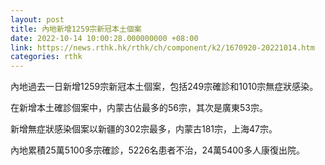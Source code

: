 ```yaml
---
layout: post
title: 內地新增1259宗新冠本土個案
date: 2022-10-14 10:00:28.000000000 +08:00
link: https://news.rthk.hk/rthk/ch/component/k2/1670920-20221014.htm
categories: rthk
---
```


內地過去一日新增1259宗新冠本土個案，包括249宗確診和1010宗無症狀感染。

在新增本土確診個案中，内蒙古佔最多的56宗，其次是廣東53宗。

新增無症狀感染個案以新疆的302宗最多，内蒙古181宗，上海47宗。

內地累積25萬5100多宗確診，5226名患者不治，24萬5400多人康復出院。
